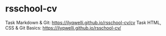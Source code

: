 # rsschool-cv
Task Markdown & Git: https://ilyqwelli.github.io/rsschool-cv/cv
Task HTML, CSS & Git Basics: https://ilyqwelli.github.io/rsschool-cv/
